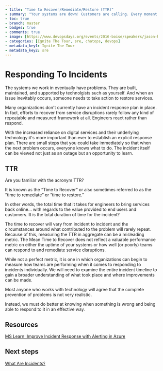 ```yaml
---
- title: "Time to Recover/Remediate/Restore (TTR)"
- summary: "Your systems are down! Customers are calling. Every moment counts. What do you do?"
- toc: true
- branch: master
- badges: true
- comments: true
- image: [https://www.devopsdays.org/events/2016-boise/speakers/jason-hand.jpg]
- categories: [Ignite The Tour, sre, chatops, devops]
- metadata_key1: Ignite The Tour
- metadata_key2: sre
---
```


# Responding To Incidents

The systems we work in eventually have problems. They are built, maintained, and supported by technolgists such as yourself. And when an issue inevitably occurs, someone needs to take action to restore services.

Many organizations don't currently have an incident response plan in place. In fact, efforts to recover from service disruptions rarely follow any kind of repeatable and measured framework at all. Engineers react rather than respond.

With the increased reliance on digital services and their underlying technology it's more important than ever to establish an explicit response plan. There are small steps that you could take immediately so that when the next problem occurs, everyone knows what to do. The incident itself can be viewed not just as an outage but an opportunity to learn.

## TTR

Are you familiar with the acronym TTR?

It is known as the “Time to Recover” or also sometimes referred to as the “time to remediate” or “time to restore.”

In other words, the total time that it takes for engineers to bring services back online… with regards to the value provided to end users and customers. It is the total duration of time for the incident?

The time to recover will vary from incident to incident and the circumstances around what contributed to the problem will rarely repeat. Because of this, measuring the TTR in aggregate can be a misleading metric. The Mean Time to Recover does not reflect a valuable performance metric on either the uptime of your systems or how well (or poorly) teams can respond to and remediate service disruptions.

While not a perfect metric, it is one in which organizations can begin to measure how teams are performing when it comes to responding to incidents individually. We will need to examine the entire incident timeline to gain a broader understanding of what took place and where improvements can be made.

Most anyone who works with technology will agree that the complete prevention of problems is not very realistic.  

Instead, we must do better at knowing when something is wrong and being able to respond to it in an effective way.

## Resources

[MS Learn: Improve Incident Response with Alerting in Azure](https://docs.microsoft.com/en-us/learn/modules/incident-response-with-alerting-on-azure/)

## Next steps

[What Are Incidents?](2020-02-25-Incidents.html)